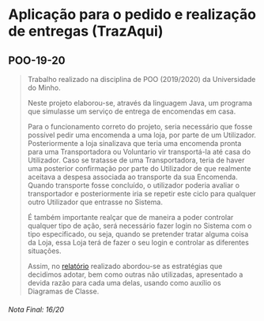 # Aplicação para o pedido e realização de entregas (TrazAqui) 
## POO-19-20

> Trabalho realizado na disciplina de POO (2019/2020) da Universidade do Minho.
>
> Neste projeto elaborou-se, através da linguagem Java, um programa que simulasse um serviço de entrega de encomendas em casa.
>
> Para o funcionamento correto do projeto, seria necessário que fosse possível pedir uma encomenda a uma loja, por parte de um Utilizador. Posteriormente a loja sinalizava que teria uma encomenda pronta para uma Transportadora ou Voluntario vir transportá-la até casa do Utilizador. Caso se tratasse de uma Transportadora, teria de haver uma posterior confirmação por parte do Utilizador de que realmente aceitava a despesa associada ao transporte da sua Encomenda. Quando transporte fosse concluído, o utilizador poderia avaliar o transportador e posteriormente iria se repetir este ciclo para qualquer outro Utilizador que entrasse no Sistema.
>
> É também importante realçar que de maneira a poder controlar qualquer tipo de ação, será necessário fazer login no Sistema com o tipo especificado, ou seja, quando se pretender tratar alguma coisa da Loja, essa Loja terá de fazer o seu login e controlar as diferentes situações. 
>
> Assim, no [relatório](https://github.com/pVeloso19/POO-19-20/blob/main/RelatorioPOO.pdf) realizado abordou-se as estratégias que decidimos adotar, bem como outras não utilizadas, apresentado a devida razão para cada uma delas, usando como auxílio os Diagramas de Classe.


###### Nota Final: 16/20

